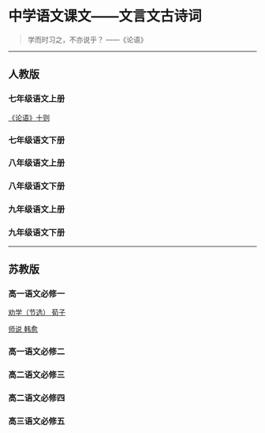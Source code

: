 # 中学语文课文——文言文古诗词

> 学而时习之，不亦说乎？    ——《论语》

------

## 人教版

### 七年级语文上册

[《论语》十则](r/71/lunyu.md)

### 七年级语文下册

### 八年级语文上册

### 八年级语文下册

### 九年级语文上册

### 九年级语文下册

------

## 苏教版

### 高一语文必修一

[劝学（节选）  荀子](s/1/quanxue.md)

[师说  韩愈](s/1/shishuo.md)

### 高一语文必修二

### 高二语文必修三

### 高二语文必修四

### 高三语文必修五